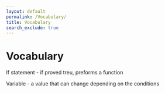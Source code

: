 ```yaml
---
layout: default
permalink: /Vocabulary/
title: Vocabulary
search_exclude: true
---
```


# Vocabulary

If statement - if proved treu, preforms a function

Variable - a value that can change depending on the conditions